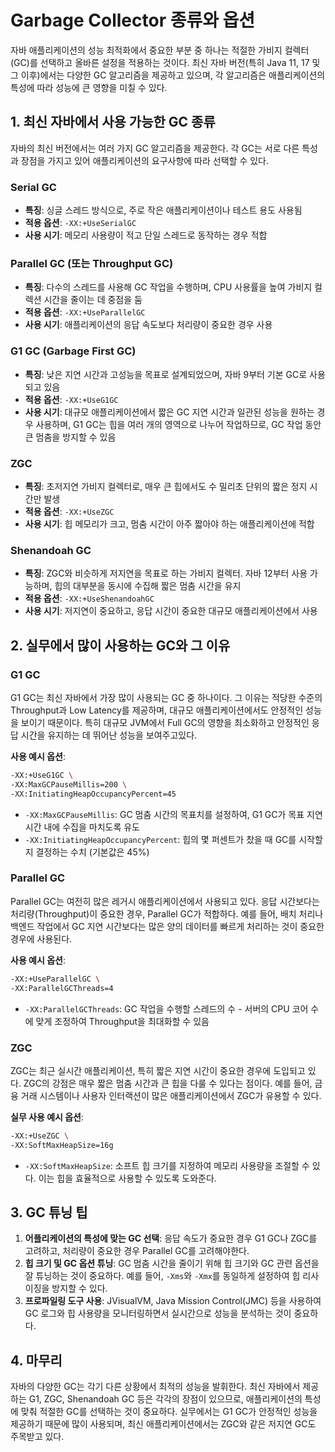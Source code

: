 # Garbage Collector 종류와 옵션

자바 애플리케이션의 성능 최적화에서 중요한 부분 중 하나는 적절한 가비지 컬렉터(GC)를 선택하고 올바른 설정을 적용하는 것이다. 최신 자바 버전(특히 Java 11, 17 및 그 이후)에서는 다양한 GC 알고리즘을 제공하고 있으며, 각 알고리즘은 애플리케이션의 특성에 따라 성능에 큰 영향을 미칠 수 있다.

## 1. 최신 자바에서 사용 가능한 GC 종류
자바의 최신 버전에서는 여러 가지 GC 알고리즘을 제공한다. 각 GC는 서로 다른 특성과 장점을 가지고 있어 애플리케이션의 요구사항에 따라 선택할 수 있다.

### Serial GC
- **특징**: 싱글 스레드 방식으로, 주로 작은 애플리케이션이나 테스트 용도 사용됨
- **적용 옵션**: `-XX:+UseSerialGC`
- **사용 시기**: 메모리 사용량이 적고 단일 스레드로 동작하는 경우 적합

### Parallel GC (또는 Throughput GC)
- **특징**: 다수의 스레드를 사용해 GC 작업을 수행하며, CPU 사용률을 높여 가비지 컬렉션 시간을 줄이는 데 중점을 둠
- **적용 옵션**: `-XX:+UseParallelGC`
- **사용 시기**: 애플리케이션의 응답 속도보다 처리량이 중요한 경우 사용

### G1 GC (Garbage First GC)
- **특징**: 낮은 지연 시간과 고성능을 목표로 설계되었으며, 자바 9부터 기본 GC로 사용되고 있음
- **적용 옵션**: `-XX:+UseG1GC`
- **사용 시기**: 대규모 애플리케이션에서 짧은 GC 지연 시간과 일관된 성능을 원하는 경우 사용하며, G1 GC는 힙을 여러 개의 영역으로 나누어 작업하므로, GC 작업 동안 큰 멈춤을 방지할 수 있음

### ZGC
- **특징**: 초저지연 가비지 컬렉터로, 매우 큰 힙에서도 수 밀리초 단위의 짧은 정지 시간만 발생
- **적용 옵션**: `-XX:+UseZGC`
- **사용 시기**: 힙 메모리가 크고, 멈춤 시간이 아주 짧아야 하는 애플리케이션에 적합

### Shenandoah GC
- **특징**: ZGC와 비슷하게 저지연을 목표로 하는 가비지 컬렉터. 자바 12부터 사용 가능하며, 힙의 대부분을 동시에 수집해 짧은 멈춤 시간을 유지
- **적용 옵션**: `-XX:+UseShenandoahGC`
- **사용 시기**: 저지연이 중요하고, 응답 시간이 중요한 대규모 애플리케이션에서 사용

## 2. 실무에서 많이 사용하는 GC와 그 이유

### G1 GC
G1 GC는 최신 자바에서 가장 많이 사용되는 GC 중 하나이다. 그 이유는 적당한 수준의 Throughput과 Low Latency를 제공하며, 대규모 애플리케이션에서도 안정적인 성능을 보이기 때문이다. 특히 대규모 JVM에서 Full GC의 영향을 최소화하고 안정적인 응답 시간을 유지하는 데 뛰어난 성능을 보여주고있다.

**사용 예시 옵션**:
```sh
-XX:+UseG1GC \
-XX:MaxGCPauseMillis=200 \
-XX:InitiatingHeapOccupancyPercent=45
```
- `-XX:MaxGCPauseMillis`: GC 멈춤 시간의 목표치를 설정하여, G1 GC가 목표 지연 시간 내에 수집을 마치도록 유도
- `-XX:InitiatingHeapOccupancyPercent`: 힙의 몇 퍼센트가 찼을 때 GC를 시작할지 결정하는 수치 (기본값은 45%)

### Parallel GC
Parallel GC는 여전히 많은 레거시 애플리케이션에서 사용되고 있다. 응답 시간보다는 처리량(Throughput)이 중요한 경우, Parallel GC가 적합하다. 예를 들어, 배치 처리나 백엔드 작업에서 GC 지연 시간보다는 많은 양의 데이터를 빠르게 처리하는 것이 중요한 경우에 사용된다.

**사용 예시 옵션**:
```sh
-XX:+UseParallelGC \
-XX:ParallelGCThreads=4
```
- `-XX:ParallelGCThreads`: GC 작업을 수행할 스레드의 수 - 서버의 CPU 코어 수에 맞게 조정하여 Throughput을 최대화할 수 있음

### ZGC
ZGC는 최근 실시간 애플리케이션, 특히 짧은 지연 시간이 중요한 경우에 도입되고 있다. ZGC의 강점은 매우 짧은 멈춤 시간과 큰 힙을 다룰 수 있다는 점이다. 예를 들어, 금융 거래 시스템이나 사용자 인터랙션이 많은 애플리케이션에서 ZGC가 유용할 수 있다.

**실무 사용 예시 옵션**:
```sh
-XX:+UseZGC \
-XX:SoftMaxHeapSize=16g
```
- `-XX:SoftMaxHeapSize`: 소프트 힙 크기를 지정하여 메모리 사용량을 조절할 수 있다. 이는 힙을 효율적으로 사용할 수 있도록 도와준다.

## 3. GC 튜닝 팁
1. **어플리케이션의 특성에 맞는 GC 선택**: 응답 속도가 중요한 경우 G1 GC나 ZGC를 고려하고, 처리량이 중요한 경우 Parallel GC를 고려해야한다.
2. **힙 크기 및 GC 옵션 튜닝**: GC 멈춤 시간을 줄이기 위해 힙 크기와 GC 관련 옵션을 잘 튜닝하는 것이 중요하다. 예를 들어, `-Xms`와 `-Xmx`를 동일하게 설정하여 힙 리사이징을 방지할 수 있다.
3. **프로파일링 도구 사용**: JVisualVM, Java Mission Control(JMC) 등을 사용하여 GC 로그와 힙 사용량을 모니터링하면서 실시간으로 성능을 분석하는 것이 중요하다.

## 4. 마무리
자바의 다양한 GC는 각기 다른 상황에서 최적의 성능을 발휘한다. 최신 자바에서 제공하는 G1, ZGC, Shenandoah GC 등은 각각의 장점이 있으므로, 애플리케이션의 특성에 맞춰 적절한 GC를 선택하는 것이 중요하다. 실무에서는 G1 GC가 안정적인 성능을 제공하기 때문에 많이 사용되며, 최신 애플리케이션에서는 ZGC와 같은 저지연 GC도 주목받고 있다. 
